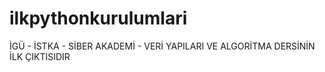# ilkpythonkurulumlari
İGÜ - İSTKA - SİBER AKADEMİ - VERİ YAPILARI VE ALGORİTMA DERSİNİN İLK ÇIKTISIDIR

